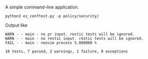 A simple command-line application.

```
python3 ez_conftest.py -p policy/security/
```

Output like
```
WARN - - main - no pr input. restic tests will be ignored.
WARN - - main - no restic input. restic tests will be ignored.
FAIL - - main - neovim process 5.800000 %

10 tests, 7 passed, 2 warnings, 1 failure, 0 exceptions
```
